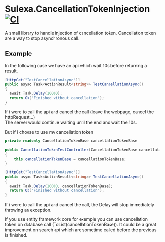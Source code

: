 # Sulexa.CancellationTokenInjection [![CI](https://github.com/Sulexa/Sulexa.CancellationTokenInjection/actions/workflows/CICD.yml/badge.svg?branch=main)](https://github.com/Sulexa/Sulexa.CancellationTokenInjection/actions/workflows/CICD.yml)

A small library to handle injection of cancellation token.
Cancellation token are a way to stop asynchronous call.

## Example

In the following case we have an api which wait 10s before returning a result.
```csharp
[HttpGet("TestCancellationAsync")]
public async Task<ActionResult<string>> TestCancellationAsync()
{
  await Task.Delay(10000);
  return Ok("Finished without cancellation");
}
```
If i were to call the api and cancel the call (leave the webpage, cancel the httpRequest...)  
The server would continue waiting until the end and wait the 10s.

But if i choose to use my cancellation token
```csharp
private readonly CancellationTokenBase cancellationTokenBase;

public CancellationTokenTestController(CancellationTokenBase cancellationTokenBase)
{
    this.cancellationTokenBase = cancellationTokenBase;
}

[HttpGet("TestCancellationAsync")]
public async Task<ActionResult<string>> TestCancellationAsync()
{
  await Task.Delay(10000, cancellationTokenBase);
  return Ok("Finished without cancellation");
}
```
If i were to call the api and cancel the call, the Delay will stop immediately throwing an exception.

If you use entity framework core for exemple you can use cancellation token on database call (ToList(cancellationTokenBase)).
It could be a great improvement on search api which are sometime called before the previous is finished.
